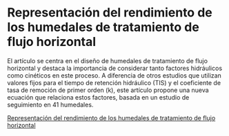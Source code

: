 # Representación del rendimiento de los humedales de tratamiento de flujo horizontal

El artículo se centra en el diseño de humedales de tratamiento de flujo horizontal y destaca la importancia de considerar tanto factores hidráulicos como cinéticos en este proceso. A diferencia de otros estudios que utilizan valores fijos para el tiempo de retención hidráulico (TIS) y el coeficiente de tasa de remoción de primer orden (k), este artículo propone una nueva ecuación que relaciona estos factores, basada en un estudio de seguimiento en 41 humedales.

[Representación del rendimiento de los humedales de tratamiento de flujo horizontal](ruta_del_archivo.pdf)
